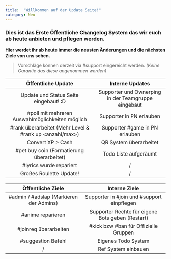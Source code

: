 ```yaml
---
title:  "Willkommen auf der Update Seite!"
category: Neu
---
```

### Dies ist das Erste Öffentliche Changelog System das wir euch ab heute anbieten und pflegen werden.

**Hier werdet ihr ab heute immer die neusten Änderungen und die nächsten Ziele von uns sehen.**

> Vorschläge können derzeit via #support eingereicht werden. 
*(Keine Garantie das diese angenommen werden)*

| Öffentliche Update  | Interne Updates |
|:-------------:|:-------------:|
| Update und Status Seite eingebaut! :D      | Supporter und Ownerping in der Teamgruppe eingebaut    |
| #poll mit mehreren Auswahlmöglichkeiten möglich      | Supporter in PN erlauben     |
| #rank überarbeitet (Mehr Level & #rank up <anzahl/max>)      | Supporter #game in PN erlauben     |
| Convert XP > Cash      | QR System überarbeitet     |
| #pet buy coin (Formatierung überarbeitet)     | Todo Liste aufgeräumt     |
| #lyrics wurde repariert      | /   |
| Großes Roulette Update!      | /   |

| Öffentliche Ziele | Interne Ziele |
|:-------------:|:-------------:|
| #admin / #adslap (Markieren der Admins) | Supporter in #join und #support einpflegen |
| #anime reparieren | Supporter Rechte für eigene Bots geben (Restart) |
| #joinreq überarbeiten | #kick bzw #ban für Offizielle Gruppen |
| #suggestion Befehl | Eigenes Todo System |
| / | Ref System einbauen |
